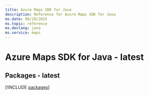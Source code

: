 ```yaml
---
title: Azure Maps SDK for Java
description: Reference for Azure Maps SDK for Java
ms.date: 08/19/2025
ms.topic: reference
ms.devlang: java
ms.service: maps
---
```

# Azure Maps SDK for Java - latest
## Packages - latest
[!INCLUDE [packages](maps-index.md)]
